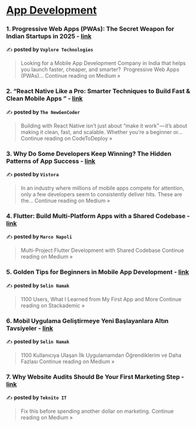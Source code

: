 
<h1><a href=https://medium.com/tag/mobile-app-development/recommended target="_blank" rel="noopener noreferrer">App Development</a></h1>
<h3>1. Progressive Web Apps (PWAs): The Secret Weapon for Indian Startups in 2025 - <a href="https://vxplore.medium.com/progressive-web-apps-pwas-the-secret-weapon-for-indian-startups-in-2025-8d2ca85ff690?source=rss------mobile_app_development-5" target="_blank" rel="noopener noreferrer">link</a></h3>

✍️ **posted by `Vxplore Technologies`**

<blockquote>Looking for a Mobile App Development Company in India that helps you launch faster, cheaper, and smarter?
 Progressive Web Apps (PWAs)…
Continue reading on Medium »</blockquote>

<h3>2.  “React Native Like a Pro: Smarter Techniques to Build Fast & Clean Mobile Apps ” - <a href="https://medium.com/codetodeploy/react-native-like-a-pro-smarter-techniques-to-build-fast-clean-mobile-apps-4157fa3906b3?source=rss------mobile_app_development-5" target="_blank" rel="noopener noreferrer">link</a></h3>

✍️ **posted by `The NewGenCoder`**

<blockquote>Building with React Native isn’t just about “make it work” — it’s about making it clean, fast, and scalable. Whether you’re a beginner or…
Continue reading on CodeToDeploy »</blockquote>

<h3>3. Why Do Some Developers Keep Winning? The Hidden Patterns of App Success - <a href="https://medium.com/@Vistora/why-do-some-developers-keep-winning-the-hidden-patterns-of-app-success-d71025ffd754?source=rss------mobile_app_development-5" target="_blank" rel="noopener noreferrer">link</a></h3>

✍️ **posted by `Vistora`**

<blockquote>In an industry where millions of mobile apps compete for attention, only a few developers seem to consistently deliver hits. These are the…
Continue reading on Medium »</blockquote>

<h3>4. Flutter: Build Multi-Platform Apps with a Shared Codebase - <a href="https://medium.com/@JediPixels/flutter-build-multi-platform-apps-with-a-shared-codebase-a65f5e6cb01a?source=rss------mobile_app_development-5" target="_blank" rel="noopener noreferrer">link</a></h3>

✍️ **posted by `Marco Napoli`**

<blockquote>Multi-Project Flutter Development with Shared Codebase
Continue reading on Medium »</blockquote>

<h3>5. Golden Tips for Beginners in Mobile App Development - <a href="https://blog.stackademic.com/golden-tips-for-beginners-in-mobile-app-development-1388209a9d47?source=rss------mobile_app_development-5" target="_blank" rel="noopener noreferrer">link</a></h3>

✍️ **posted by `Selin Namak`**

<blockquote>1100 Users, What I Learned from My First App and More
Continue reading on Stackademic »</blockquote>

<h3>6. Mobil Uygulama Geliştirmeye Yeni Başlayanlara Altın Tavsiyeler - <a href="https://medium.com/@selinnamak/mobil-uygulama-geli%C5%9Ftirmeye-yeni-ba%C5%9Flayanlara-alt%C4%B1n-tavsiyeler-564ec779c50c?source=rss------mobile_app_development-5" target="_blank" rel="noopener noreferrer">link</a></h3>

✍️ **posted by `Selin Namak`**

<blockquote>1100 Kullanıcıya Ulaşan İlk Uygulamamdan Öğrendiklerim ve Daha Fazlası
Continue reading on Medium »</blockquote>

<h3>7. Why Website Audits Should Be Your First Marketing Step - <a href="https://medium.com/@teknitoit/why-website-audits-should-be-your-first-marketing-step-4bba94d00785?source=rss------mobile_app_development-5" target="_blank" rel="noopener noreferrer">link</a></h3>

✍️ **posted by `Teknito IT`**

<blockquote>Fix this before spending another dollar on marketing.
Continue reading on Medium »</blockquote>

